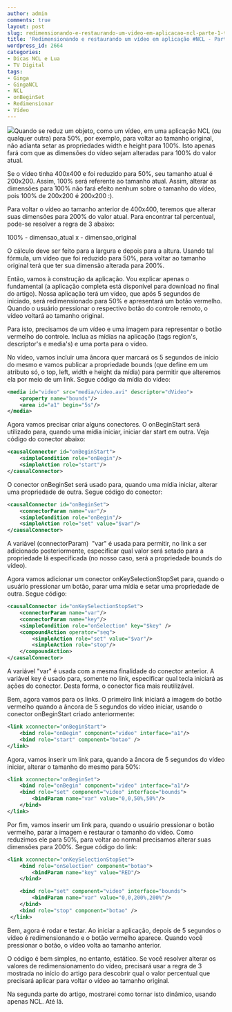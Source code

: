```yaml
---
author: admin
comments: true
layout: post
slug: redimensionando-e-restaurando-um-video-em-aplicacao-ncl-parte-1-tvd-in
title: 'Redimensionando e restaurando um vídeo em aplicação #NCL - Parte 1. #TVD #in'
wordpress_id: 2664
categories:
- Dicas NCL e Lua
- TV Digital
tags:
- Ginga
- GingaNCL
- NCL
- onBeginSet
- Redimensionar
- Vídeo
---
```


[![](http://manoelcampos.com.br/wp-content/uploads/resize.png)](http://manoelcampos.com.br/wp-content/uploads/resize.png)Quando se reduz um objeto, como um vídeo, em uma aplicação NCL (ou qualquer outra) para 50%, por exemplo, para voltar ao tamanho original, não adianta setar as propriedades width e height para 100%. Isto apenas fará com que as dimensões do vídeo sejam alteradas para 100% do valor atual.

Se o vídeo tinha 400x400 e foi reduzido para 50%, seu tamanho atual é 200x200. Assim, 100% será referente ao tamanho atual. Assim, alterar as dimensões para 100% não fará efeito nenhum sobre o tamanho do vídeo, pois 100% de 200x200 é 200x200 :).

Para voltar o vídeo ao tamanho anterior de 400x400, teremos que alterar suas dimensões para 200% do valor atual.
Para encontrar tal percentual, pode-se resolver a regra de 3 abaixo:

100% - dimensao_atual
x - dimensao_original

O cálculo deve ser feito para a largura e depois para a altura. Usando tal fórmula, um vídeo que foi reduzido para 50%, para voltar ao tamanho original terá que ter sua dimensão alterada para 200%.

Então, vamos à construção da aplicação. Vou explicar apenas o fundamental (a aplicação completa está disponível para download no final do artigo). Nossa aplicação terá um vídeo, que após 5 segundos de iniciado, será redimensionado para 50% e apresentará um botão vermelho. Quando o usuário pressionar o respectivo botão do controle remoto, o vídeo voltará ao tamanho original.

Para isto, precisamos de um vídeo e uma imagem para representar o botão vermelho do controle. Inclua as mídias na aplicação (tags region's, descriptor's e media's) e uma porta para o vídeo.

No vídeo, vamos incluir uma âncora quer marcará os 5 segundos de início do mesmo e vamos publicar a propriedade bounds (que define em um atributo só, o top, left, width e height da mídia) para permitir que alteremos ela por meio de um link. Segue código da mídia do vídeo:

```xml
<media id="video" src="media/video.avi" descriptor="dVideo">
	<property name="bounds"/>
	<area id="a1" begin="5s"/>
</media>
```

Agora vamos precisar criar alguns conectores. O onBeginStart será utilizado para, quando uma mídia iniciar, iniciar dar start em outra. Veja código do conector abaixo:

```xml
<causalConnector id="onBeginStart">
	<simpleCondition role="onBegin"/>
	<simpleAction role="start"/>
</causalConnector>
```

O conector onBeginSet será usado para, quando uma mídia iniciar, alterar uma propriedade de outra. Segue código do conector:

```xml
<causalConnector id="onBeginSet">
	<connectorParam name="var"/>
	<simpleCondition role="onBegin"/>
	<simpleAction role="set" value="$var"/>
</causalConnector>
```

A variável (connectorParam)  "var" é usada para permitir, no link a ser adicionado posteriormente, especificar qual valor será setado para a propriedade lá especificada (no nosso caso, será a propriedade bounds do vídeo).

Agora vamos adicionar um conector onKeySelectionStopSet para, quando o usuário pressionar um botão, parar uma mídia e setar uma propriedade de outra. Segue código:

```xml
<causalConnector id="onKeySelectionStopSet">
	<connectorParam name="var"/>
	<connectorParam name="key"/>
	<simpleCondition role="onSelection" key="$key" />
	<compoundAction operator="seq">
		<simpleAction role="set" value="$var"/>
		<simpleAction role="stop"/>
	</compoundAction>
</causalConnector>
```

A variável "var" é usada com a mesma finalidade do conector anterior. A variável key é usado para, somente no link, especificar qual tecla iniciará as ações do conector. Desta forma, o conector fica mais reutilizável.

Bem, agora vamos para os links. O primeiro link iniciará a imagem do botão vermelho quando a âncora de 5 segundos do vídeo iniciar, usando o conector onBeginStart criado anteriormente:

```xml
<link xconnector="onBeginStart">
	<bind role="onBegin" component="video" interface="a1"/>
	<bind role="start" component="botao" />
</link>
```

Agora, vamos inserir um link para, quando a âncora de 5 segundos do vídeo iniciar, alterar o tamanho do mesmo para 50%:

```xml
<link xconnector="onBeginSet">
	<bind role="onBegin" component="video" interface="a1"/>
	<bind role="set" component="video" interface="bounds">
		<bindParam name="var" value="0,0,50%,50%"/>
	</bind>
</link>
```

Por fim, vamos inserir um link para, quando o usuário pressionar o botão vermelho, parar a imagem e restaurar o tamanho do vídeo. Como reduzimos ele para 50%, para voltar ao normal precisamos alterar suas dimensões para 200%. Segue código do link:

```xml
<link xconnector="onKeySelectionStopSet">
	<bind role="onSelection" component="botao">
		<bindParam name="key" value="RED"/>
	</bind>

	<bind role="set" component="video" interface="bounds">
		<bindParam name="var" value="0,0,200%,200%"/>
	</bind>
	<bind role="stop" component="botao" />
 </link>
```

Bem, agora é rodar e testar. Ao iniciar a aplicação, depois de 5 segundos o vídeo é redimensionando e o botão vermelho aparece. Quando você pressionar o botão, o vídeo volta ao tamanho anterior.

O código é bem simples, no entanto, estático. Se você resolver alterar os valores de redimensionamento do vídeo, precisará usar a regra de 3 mostrada no início do artigo para descobrir qual o valor percentual que precisará aplicar para voltar o vídeo ao tamanho original.

Na segunda parte do artigo, mostrarei como tornar isto dinâmico, usando apenas NCL. Até lá. 
